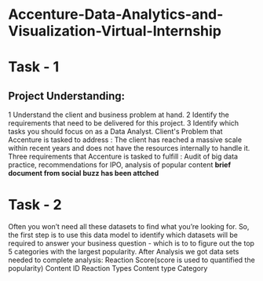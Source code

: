 # Accenture-Data-Analytics-and-Visualization-Virtual-Internship

# Task - 1
## Project Understanding:
1 Understand the client and business problem at hand.
2 Identify the requirements that need to be delivered for this project.
3 Identify which tasks you should focus on as a Data Analyst.
Client's Problem that Accenture is tasked to address : The client has reached a massive scale within recent years and does not have the resources internally to handle it.
Three requirements that Accenture is tasked to fulfill : Audit of big data practice, recommendations for IPO, analysis of popular content
**brief document from social buzz has been attched**
# Task - 2
Often you won’t need all these datasets to find what you’re looking for.
So, the first step is to use this data model to identify which datasets will be required to answer your business question - which is to to figure out the top 5 categories with the largest popularity.
After Analysis we got data sets needed to complete analysis:
Reaction Score(score is used to quantified the popularity)
Content ID
Reaction Types
Content type
Category
